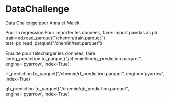 # DataChallenge
Data Challenge pour Anna et Malek

Pour la regression
Pour importer les donnees, faire:
import pandas as pd
train=pd.read_parquet("/chemin/train.parquet")
test=pd.read_parquet("/chemin/test.parquet")

Ensuite pour telecharger les donnees, faire
linreg_prediction.to_parquet("/chemin/linreg_prediction.parquet", engine='pyarrow', index=True)

rf_prediction.to_parquet("/chemin/rf_prediction.parquet", engine='pyarrow', index=True)

gb_prediction.to_parquet("/chemin/gb_prediction.parquet", engine='pyarrow', index=True)
